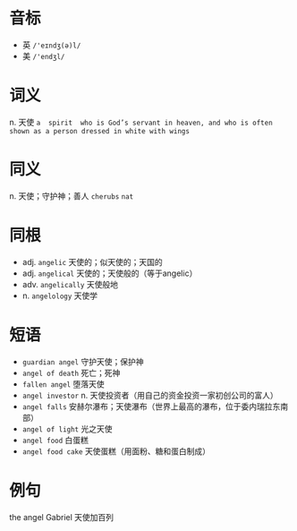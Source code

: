 # 音标

- 英 `/'eɪndʒ(ə)l/`
- 美 `/'endʒl/`

# 词义

n. 天使
`a  spirit  who is God’s servant in heaven, and who is often shown as a person dressed in white with wings`

# 同义

n. 天使；守护神；善人
`cherubs` `nat`

# 同根

- adj. `angelic` 天使的；似天使的；天国的
- adj. `angelical` 天使的；天使般的（等于angelic）
- adv. `angelically` 天使般地
- n. `angelology` 天使学

# 短语

- `guardian angel` 守护天使；保护神
- `angel of death` 死亡；死神
- `fallen angel` 堕落天使
- `angel investor` n. 天使投资者（用自己的资金投资一家初创公司的富人）
- `angel falls` 安赫尔瀑布；天使瀑布（世界上最高的瀑布，位于委内瑞拉东南部）
- `angel of light` 光之天使
- `angel food` 白蛋糕
- `angel food cake` 天使蛋糕（用面粉、糖和蛋白制成）

# 例句

the angel Gabriel
天使加百列



